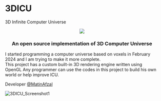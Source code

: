 # 3DICU
3D Infinite Computer Universe

<p align="center">
  <img src="https://github.com/MatinAfzal/3DICU/assets/128434167/b88d37b6-3135-4314-b1cf-9b5804876794" />
</p>

<h3 align="center">An open source implementation of 3D Computer Universe</h3>

I started programming a computer universe based on voxels in February 2024 and I am trying to make it more complete.   
This project has a custom built-in 3D rendering engine written using OpenGL
Any programmer can use the codes in this project to build his own world or help improve ICU.

Developer [@MatinAfzal](https://github.com/MatinAfzal)


![3DICU_Screenshot1](https://github.com/MatinAfzal/3DICU/assets/128434167/8c7d0ead-9b4c-4c09-9abc-561a7dd8a4f6)
